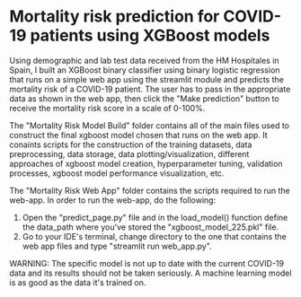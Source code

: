 # Mortality risk prediction for COVID-19 patients using XGBoost models

Using demographic and lab test data received from the HM Hospitales in Spain, I built an XGBoost binary classifier using binary logistic regression
that runs on a simple web app using the streamlit module and predicts the mortality risk of a COVID-19 patient. The user has to pass in the appropriate
data as shown in the web app, then click the "Make prediction" button to receive the mortality risk score in a scale of 0-100%. 

The "Mortality Risk Model Build" folder contains all of the main files used to construct the final xgboost model chosen that runs on the web app. It conaints scripts for the construction of the training datasets, data preprocessing, data storage, data plotting/visualization, different approaches of xgboost model creation, hyperparameter tuning, validation processes, xgboost model performance visualization, etc.

The "Mortality Risk Web App" folder contains the scripts required to run the web-app. In order to run the web-app, do the following:
1) Open the "predict_page.py" file and in the load_model() function define the data_path where you've stored the "xgboost_model_225.pkl" file.
2) Go to your IDE's terminal, change directory to the one that contains the web app files and type "streamlit run web_app.py".


WARNING: The specific model is not up to date with the current COVID-19 data and its results should not be taken seriously. A machine learning model
is as good as the data it's trained on.

